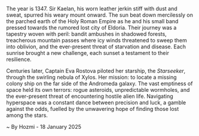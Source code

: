 
The year is 1347.  Sir Kaelan, his worn leather jerkin stiff with dust and sweat, spurred his weary mount onward.  The sun beat down mercilessly on the parched earth of the Holy Roman Empire as he and his small band pressed towards the rumored lost city of Eldoria.  Their journey was a tapestry woven with peril: bandit ambushes in shadowed forests, treacherous mountain passes where icy winds threatened to sweep them into oblivion, and the ever-present threat of starvation and disease.  Each sunrise brought a new challenge, each sunset a testament to their resilience.

Centuries later,  Captain Eva Rostova piloted her starship, the *Starseeker*, through the swirling nebula of Xylos.  Her mission: to locate a missing colony ship on the far side of the Andromeda galaxy.  The vast emptiness of space held its own terrors: rogue asteroids, unpredictable wormholes, and the ever-present threat of encountering hostile alien life.  Navigating hyperspace was a constant dance between precision and luck, a gamble against the odds, fuelled by the unwavering hope of finding those lost among the stars.

~ By Hozmi - 18 January 2025
